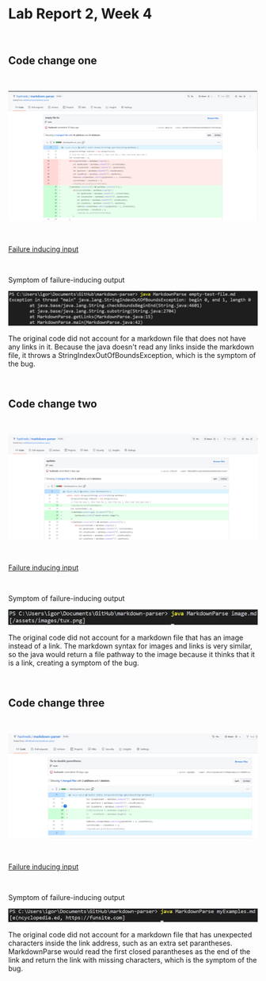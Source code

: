 # Lab Report 2, Week 4

<br>

## Code change one

<br>

![Image](lab-report-2-media\codeChanegeOne.png)

<br>
 
[Failure inducing input](https://github.com/hashreds/markdown-parser/blob/main/empty-test-file.md)

<br>

Symptom of failure-inducing output

![Image](lab-report-2-media\changeOneOutput.png)

The original code did not account for a markdown file that does not have any links in it. Because the java doesn't read any links inside the markdown file, it throws a StringIndexOutOfBoundsException, which is the symptom of the bug.

<br>

## Code change two

<br>

![Image](lab-report-2-media\codeChangeTwo.png)

<br>
 
[Failure inducing input](https://github.com/hashreds/markdown-parser/blob/main/image.md)

<br>

Symptom of failure-inducing output

![Image](lab-report-2-media\changeTwoOutput.png)

The original code did not account for a markdown file that has an image instead of a link. The markdown syntax for images and links is very similar, so the java would return a file pathway to the image because it thinks that it is a link, creating a symptom of the bug.

<br>

## Code change three

<br>

![Image](lab-report-2-media\codeChangeThree.png)

<br>
 
[Failure inducing input](https://github.com/hashreds/markdown-parser/blob/main/myExamples.md)

<br>

Symptom of failure-inducing output

![Image](lab-report-2-media\changeThreeOutput.png)

The original code did not account for a markdown file that has unexpected characters inside the link address, such as an extra set parantheses. MarkdownParse would read the first closed parantheses as the end of the link and return the link with missing characters, which is the symptom of the bug.